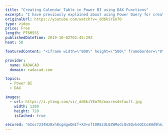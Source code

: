 ```yaml
---
title: "Creating Calendar Table in Power BI using DAX Functions"
excerpt: "I have previously explained about using Power Query for creating calendar tables, However, some people still love to do that in DAX. There are a couple of DAX functions which makes the process of creating a calendar table very simple and easy; Calendar() and CalendarAuto(). In this short video, I'll"
originalUrl: https://youtube.com/watch?v=_dd6kiYEm70
type: video
price: Free
length: PT6M55S
publishedDateTime: 2019-10-02T02:45:29Z
heat: 50

featuredContent: "<iframe width=\"800\" height=\"500\" frameborder=\"0\" src=\"https://www.youtube.com/embed/_dd6kiYEm70\" allow=\"accelerometer; autoplay; encrypted-media; gyroscope; picture-in-picture\" allowfullscreen></iframe>"

provider:
  name: RADACAD
  domain: radacad.com

topics:
  - Power BI
  - DAX

images:
  - url: https://i.ytimg.com/vi/_dd6kiYEm70/maxresdefault.jpg
    width: 1280
    height: 720
    isCached: true

secured: "mIos7234WJ8xh8sgmgwQmIf+X3+ofI8R8zUL0ZWModcQv8QvkeQICo8Hd9hmJB/wZNrSZ/Q8+tGxRLCRGIxjZer1MwDQ/rCF2SmOhZztk2SXlTc1pUQr4LhsqF/nlx6Cu2lyAOhIDArOxZFY2P78G4mAaCRFgtqD7o/xgWvmFe7vOJ5AV6KkWkVULFVxC/Q277+sQG1NXIGZ/9vQnx8v6UDjSrY0k3CbmFsuSOvw2Kuu1EZfToC3/pJ/I+uFvixLfDzU4P2sse4GmXYbeDEYOX8QkBDK8GMcG1TE/J4WNJHd1uHj42jeyuYR7EUXcb8taFnftI80//W648R5bFN2P5cQqjhG1PIYLpUlleU2+PO1UdyELhvcNf7Mnou6Fgh0k7sLpzaEduVtUZPp/TZWXR+ETzQIy7IneqK0oRCzEko=;4/qgwRlJBQrUPoQ2EO5qgw=="
---
```


